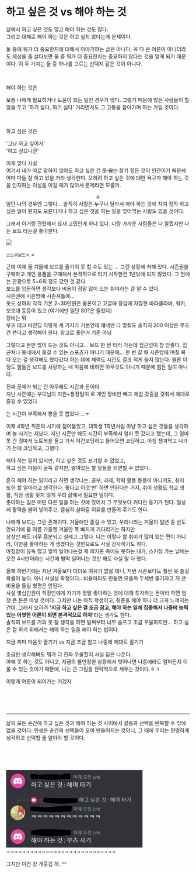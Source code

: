# 하고 싶은 것 vs 해야 하는 것

삶에서 하고 싶은 것도 많고 해야 하는 것도 많다. <br/>
그리고 대체로 해야 하는 것은 하고 싶지 않다는게 문제이다. <br/>

둘 중에 뭐가 더 중요한지에 대해서 이야기하는 글은 아니다. 꼭 다 큰 어른이 아니더라도 세상을 좀 살다보면 둘 중 뭐가 더 중요한지는 중요하지 않다는 것을 알게 되기 때문이다. 이 두 가지는 둘 중 하나를 고르는 선택지 같은 것이 아니다. <br/>

<br/>

해야 하는 것은

보통 나에게 필요하거나 도움이 되는 일인 경우가 많다. 그렇기 때문에 많은 사람들이 할 일을 두고 '하기 싫다, 하기 싫다' 거리면서도 그 고통을 참아가며 하는 거일 것이다.

<br/>

하고 싶은 것은

'그냥 하고 싶어서' <br/>
'하고 싶으니깐' <br/>

이게 맞다 사실 <br/>
여기서 내가 따로 말하지 않아도 하고 싶은 건 ~~못 참는~~ 참기 힘든 것이 인간이기 때문에 아마 다들 잘 하고 있을 거라 생각한다. 오히려 하고 싶은 것에 대한 욕구가 해야 하는 것을 인지하는 이성을 이길 때가 많아서 문제라면 모를까.

<div align='center'>↓</div>
일단 나의 경우엔 그렇다... 솔직히 사람은 누구나 달라서 해야 하는 것에 치여 정작 하고 싶은 일이 뭔지도 모른다거나 하고 싶은 것을 하는 일을 잊어먹는 사람도 있을 것이다.

<br/>

그래서 이거랑 관련해서 요새 고민인게 하나 있다.
나랑 가까운 사람들은 다 알겠지만 나는 보드 타는걸 좋아한다.

<img src='image-1.png' width='360px' />

<small>스노우보드ㅎ.ㅎ</small>

근데 이제 올 겨울에 보드를 즐기지 못 할 수도 있는 ... 그런 상황에 처해 있다.
시즌권을 구매하고 개인 용품을 구매해서 본격적으로 타기 시작한건 1년밖에 되지 않았다. 그 전에는 관광으로 5~6회 정도 갔던 것 같다. <br/>
보드를 입문하면 생각보다 비용이 정말 많이 드는 취미라는 걸 알 수 있다. <br/>
시즌권에 시즌방에 시즌셔틀에... <br/>
옷도 상하의 각각 기본 2~30만원은 물론이고 고글에 장갑에 자잘한 바라클라바, 워머, 보호대 등등이 있고 (여기에만 일단 80?은 들었다) <br/>
장비는 뭐 <br/>
부츠 데크 바인딩 이렇게 세 가지가 기본인데 얘네만 다 맞춰도 솔직히 200 이상은 무조건 쓴다고 생각해야 한다. 참고로 좋은거 기준 아님

그렇다고 돈만 많이 드는 것도 아니고... 보드 한 번 타러 가는데 접근성이 참 안좋다. 집 근처나 동네에서 즐길 수 있는 스포츠가 아니기 때문에... 한 번 갈 때 시즌방에 며칠 묵다 오는 걸 생각해도 왔다갔다 하는 데에 체력도 시간도 결코 적게 들지 않는다. 물론 이 정도 힘듦은 보드를 사랑하는 내 마음에 비하면 아무것도 아니기 때문에 힘든 일이 아니다.

진짜 문제가 되는 건 아무래도 시간과 돈이다. <br/>
지난 시즌에는 부모님의 지원+통장털이 로 개인 장비만 빼고 제법 갖출걸 갖춰서 제대로 즐길 수 있었다.

는 시간이 부족해서 뽕을 못 뽑았다 ...ㅜ

이제 4학년 취준의 시기에 접어들었고, 대학생 1학년처럼 마냥 하고 싶은 것들을 생각하며 놀 시기는 지났다. 지난 시즌만 해도 시간이 부족해서 얼마 못 갔다고 했는데, 그 얼마 못 간 것마저 노트북을 들고 가서 야간보딩하고 들어오면 코딩하고, 아침 챙겨먹고 나가기 전에 코딩하고, 그랬다.

해야 하는 일이 있지만, 하고 싶은 것도 포기할 수 없었고, <br/>
하고 싶은 마음이 굴뚝 같지만, 쌓여있는 할 일들을 외면할 수 없었다.

흔히 해야 하는 일이라고 하면 생각나는, 공부, 과제, 학회 활동 등등이 아니어도, 취미 또한 할 일이라고 생각한다. 좋다고 이것'만' 하면 안된다는 거지, 취미 생활도 학교 생활, 직장 생활 못지 않게 우리 삶에서 필요한 일이다. <br/> 좋아하는 일은 어떤 다른 일을 하는 것에 있어서 그 무엇보다 커다란 동기가 된다. 일상에 활력을 불어 넣어주고, 열심히 살아갈 이유를 만들어 주기도 한다. 

나에게 보드는 그런 존재이다. 겨울에만 즐길 수 있고, 우리나라는 겨울이 일년 중 반도 안되기에 봄 여름 가을엔 겨울만 목 빠지게 기다리기는 하지만 <br/>
상상만 해도 너무 흥분되고 설레고 그렇다. 나는 이렇다 할 취미가 많이 있는 편이 아니라, 이만큼 좋아하는 게 생겼다는 것만으로도 사실 감사하기도 하다. <br/> 아침잠이 유독 많고 일찍 일어나는걸 제 의지론 죽어도 못하는 내가, 스키장 가는 날에는 오전 4시반이라는 시간에 벌떡 일어나는 것만 해도 사실 말 다 했다. 

올해 하반기에는 지난 겨울보다 더더욱 여유가 없을 테니, 저번 시즌보다도 훨씬 못 즐길 확률이 높다. 아니 사실상 확정이다.. 비용이라도 안들면 모를까 두세번 즐기자고 저 큰 비용을 들일 형편은 안된다. <br/>
사실 몇십만원이 직장인에게 자기가 정말 좋아하는 것에 대해 투자하는 돈이라 하면 엄청 큰 돈은 아닐 것이다. 그치만 나는 아직 학생이고, 취준을 해야 하니 더 크게 느껴지는 건데, 그래서 오히려 <strong>'지금 하고 싶은 걸 조금 참고, 해야 하는 일에 집중해서 나중에 능력 있는 어엿한 어른이 되면 본격적으로 하자'</strong>라는 생각도 한다. <br/>
솔직히 보드를 거의 못 탈 생각을 하면 벌써부터 너무 슬프고 조금 우울하지만... 하고 싶은 걸 하기 위해서는 해야 하는 일을 해야 하는 법이다. 

지금 취미 마음껏 즐기기 vs 지금 조금 참고 나중에 제대로 즐기기

조금만 생각해봐도 뭐가 더 진짜 우울할지 사실 답은 나온다. <br/>
아예 못 하는 것도 아니고, 지금의 불안정한 상황에서 벗어나면 나중에라도 얼마든지 이룰 수 있는 것이기 때문에, 나는 큰 그림을 전략적으로 세우는 것이다.ㅎㅋ

이렇게 어른이 되어가는 거겠지 <br/>

<br/>
<br/>
<br/>

---
삶의 모든 순간에 하고 싶은 것과 해야 하는 것 사이에서 갈등과 선택을 반복할 수 밖에 없을 것이다. 인생은 순간의 선택들이 모여 만들어지는 것이니, 그 때에 우리는 현명하게 생각하고 선택할 줄 알아야 할 것이다. 

<br/>
<br/>
<br/>


![alt text](image-2.png) <br/>
<small>ㅋㅋㅋㅋㅋㅋㅋㅋㅋㅋㅋㅋㅋㅋㅋㅋㅋㅋㅋㅋㅋㅋㅋㅋㅋㅋㅋㅋ</small>

그치만 이건 걍 개웃김 하..^^